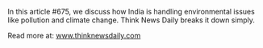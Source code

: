 In this article #675, we discuss how India is handling environmental issues like pollution and climate change. Think News Daily breaks it down simply.

Read more at: www.thinknewsdaily.com